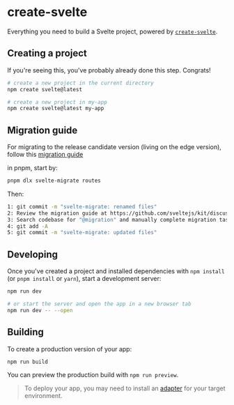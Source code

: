 # create-svelte

Everything you need to build a Svelte project, powered by [`create-svelte`](https://github.com/sveltejs/kit/tree/master/packages/create-svelte).

## Creating a project

If you're seeing this, you've probably already done this step. Congrats!

```bash
# create a new project in the current directory
npm create svelte@latest

# create a new project in my-app
npm create svelte@latest my-app
```

## Migration guide

For migrating to the release candidate version (living on the edge version), follow this [migration guide](https://github.com/sveltejs/kit/discussions/5774)

in pnpm, start by:

```bash
pnpm dlx svelte-migrate routes
```

Then:

```bash
1: git commit -m "svelte-migrate: renamed files"
2: Review the migration guide at https://github.com/sveltejs/kit/discussions/5774
3: Search codebase for "@migration" and manually complete migration tasks
4: git add -A
5: git commit -m "svelte-migrate: updated files"
```

## Developing

Once you've created a project and installed dependencies with `npm install` (or `pnpm install` or `yarn`), start a development server:

```bash
npm run dev

# or start the server and open the app in a new browser tab
npm run dev -- --open
```

## Building

To create a production version of your app:

```bash
npm run build
```

You can preview the production build with `npm run preview`.

> To deploy your app, you may need to install an [adapter](https://kit.svelte.dev/docs/adapters) for your target environment.
